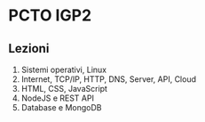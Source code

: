 # PCTO IGP2

## Lezioni

1. Sistemi operativi, Linux
2. Internet, TCP/IP, HTTP, DNS, Server, API, Cloud
3. HTML, CSS, JavaScript
4. NodeJS e REST API
5. Database e MongoDB
